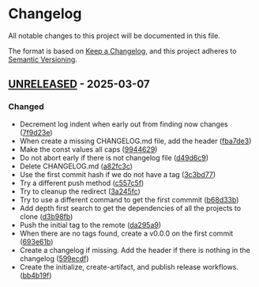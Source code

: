 # Changelog
All notable changes to this project will be documented in this file.

The format is based on [Keep a Changelog](https://keepachangelog.com/en/1.0.0/),
and this project adheres to [Semantic Versioning](https://semver.org/spec/v2.0.0.html).



## [UNRELEASED](https://github.com/rokucommunity/.github/compare/bc0e27f429d268f87cb33900ba83f7a2a32a4624...UNRELEASED) - 2025-03-07
### Changed
 - Decrement log indent when early out from finding now changes ([7f9d23e](https://github.com/rokucommunity/.github/commit/7f9d23e))
 - When create a missing CHANGELOG.md file, add the header ([fba7de3](https://github.com/rokucommunity/.github/commit/fba7de3))
 - Make the const values all caps ([9944629](https://github.com/rokucommunity/.github/commit/9944629))
 - Do not abort early if there is not changelog file ([d49d6c9](https://github.com/rokucommunity/.github/commit/d49d6c9))
 - Delete CHANGELOG.md ([a82fc3c](https://github.com/rokucommunity/.github/commit/a82fc3c))
 - Use the first commit hash if we do not have a tag ([3c3bd77](https://github.com/rokucommunity/.github/commit/3c3bd77))
 - Try a different push method ([c557c5f](https://github.com/rokucommunity/.github/commit/c557c5f))
 - Try to cleanup the redirect ([3a245fc](https://github.com/rokucommunity/.github/commit/3a245fc))
 - Try to use a different command to get the first commmit ([b68d33b](https://github.com/rokucommunity/.github/commit/b68d33b))
 - Add depth first search to get the dependencies of all the projects to clone ([d3b98fb](https://github.com/rokucommunity/.github/commit/d3b98fb))
 - Push the initial tag to the remote ([da295a9](https://github.com/rokucommunity/.github/commit/da295a9))
 - When there are no tags found, create a v0.0.0 on the first commit ([693e61b](https://github.com/rokucommunity/.github/commit/693e61b))
 - Create a changelog if missing. Add the header if there is nothing in the changelog ([599ecdf](https://github.com/rokucommunity/.github/commit/599ecdf))
 - Create the initialize, create-artifact, and publish release workflows. ([bb4b19f](https://github.com/rokucommunity/.github/commit/bb4b19f))